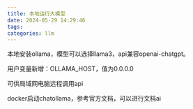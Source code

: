 ```yaml
---
title: 本地运行大模型
date: 2024-05-29 14:29:46
tags:
categories: llm
---
```




本地安装ollama，模型可以选择llama3，api兼容openai-chatgpt。

用户变量新增：OLLAMA_HOST，值为0.0.0.0

可供局域网电脑远程调用api





docker启动chatollama，参考官方文档，可以进行文档ai

